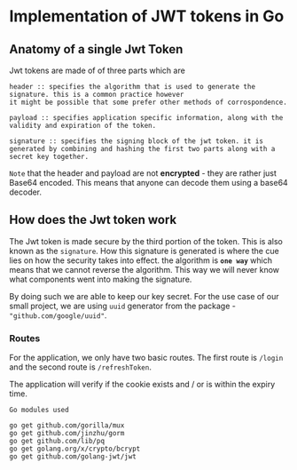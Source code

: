 # Implementation of JWT tokens in Go

## Anatomy of a single Jwt Token
Jwt tokens are made of of three parts which are

    header :: specifies the algorithm that is used to generate the signature. this is a common practice however
    it might be possible that some prefer other methods of corrospondence.

    payload :: specifies application specific information, along with the validity and expiration of the token.

    signature :: specifies the signing block of the jwt token. it is generated by combining and hashing the first two parts along with a secret key together.

`Note` that the header and payload are not **encrypted** - they are rather just Base64 encoded. This means that anyone can decode them using a base64 decoder.

## How does the Jwt token work
The Jwt token is made secure by the third portion of the token. This is also known as the `signature`. How this signature is generated is where the cue lies on how the security takes into effect. the algorithm is **`one way`** which means that we cannot reverse the algorithm. This way we will never know what components went into making the signature.

By doing such we are able to keep our key secret. For the use case of our small project, we are using `uuid` generator from the package -`"github.com/google/uuid"`.


### Routes
For the application, we only have two basic routes. 
The first route is `/login` and the second route is `/refreshToken`.

The application will verify if the cookie exists and / or is within the expiry time.

`Go modules used`
```
go get github.com/gorilla/mux
go get github.com/jinzhu/gorm
go get github.com/lib/pq
go get golang.org/x/crypto/bcrypt
go get github.com/golang-jwt/jwt
```
